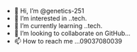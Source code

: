 - 👋 Hi, I’m @genetics-251
- 👀 I’m interested in ..tech.
- 🌱 I’m currently learning ..tech.
- 💞️ I’m looking to collaborate on GitHub...
- 📫 How to reach me ...09037080039

<!---
genetics-251/genetics-251 is a ✨ special ✨ repository because its `README.md` (this file) appears on your GitHub profile.
You can click the Preview link to take a look at your changes.
--->
